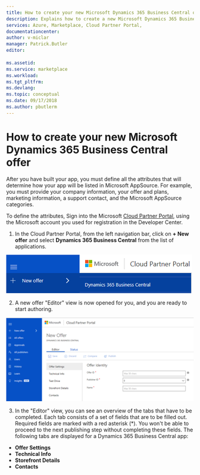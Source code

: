 ```yaml
---
title: How to create your new Microsoft Dynamics 365 Business Central offer | Microsoft Docs
description: Explains how to create a new Microsoft Dynamics 365 Business Central offer using the Cloud Partner Portal.
services: Azure, Marketplace, Cloud Partner Portal, 
documentationcenter:
author: v-miclar
manager: Patrick.Butler  
editor:

ms.assetid: 
ms.service: marketplace
ms.workload: 
ms.tgt_pltfrm: 
ms.devlang: 
ms.topic: conceptual
ms.date: 09/17/2018
ms.author: pbutlerm
---
```



How to create your new Microsoft Dynamics 365 Business Central offer
====================================================================

After you have built your app, you must define all the attributes that
will determine how your app will be listed in Microsoft AppSource. For
example, you must provide your company information, your offer and
plans, marketing information, a support contact, and the Microsoft
AppSource categories. 

To define the attributes, Sign into the Microsoft [Cloud Partner
Portal](http://cloudpartner.azure.com/), using the Microsoft
account you used for registration in the Developer Center.

1.  In the Cloud Partner Portal, from the left navigation bar, click 
on **+ New offer** and select **Dynamics 365 Business Central** from the list of applications.

   ![Create new offer](./media/d365-financials/image003.png)

2.  A new offer "Editor" view is now opened for you, and you are ready
    to start authoring.

   ![Offer publishing sequence](./media/d365-financials/image005.png)

3.  In the "Editor" view, you can see an overview of the tabs that
    have to be completed. Each tab consists of a set of fields that
    are to be filled out. Required fields are marked with a red asterisk
    (\*). You won't be able to proceed to the next publishing step
    without completing these fields. The following tabs are displayed for
    a Dynamics 365 Business Central app:

-   **Offer Settings**
-   **Technical Info**
-   **Storefront Details**
-   **Contacts**
